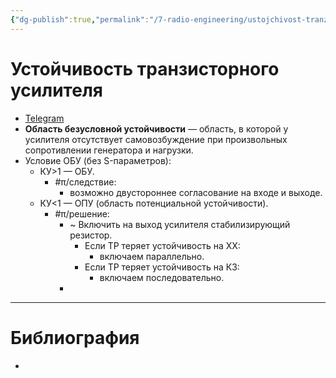 ```yaml
---
{"dg-publish":true,"permalink":"/7-radio-engineering/ustojchivost-tranzistornogo-usilitelya/","title":"Устойчивость транзисторного усилителя"}
---
```



# Устойчивость транзисторного усилителя

- [Telegram](https://t.me/c/1837471271/6/190)
- **Область безусловной устойчивости** — область, в которой у усилителя отсутствует самовозбуждение при произвольных сопротивлении генератора и нагрузки.
- Условие ОБУ (без S-параметров):
	- КУ>1 — ОБУ.
		- #π/следствие:
			- возможно двустороннее согласование на входе и выходе.
	- КУ<1 — ОПУ (область потенциальной устойчивости).
		- #π/решение:
			- ~ Включить на выход усилителя стабилизирующий резистор.
				- Если ТР теряет устойчивость на ХХ:
					- включаем параллельно.
				- Если ТР теряет устойчивость на КЗ:
					- включаем последовательно.
			-

---

# Библиография

-
